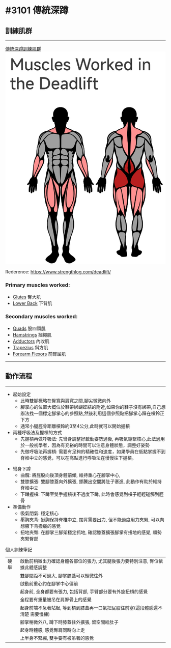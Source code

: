 # #3101 傳統深蹲

## 訓練肌群

---

[傳統深蹲訓練肌群](https://github.com/humblekyle/WeightTraining/blob/main/%E5%9C%96%E5%BA%AB/Screenshot_2023-08-06-12-13-32-495_com.android.chrome.png)
![傳統深蹲訓練肌群](https://github.com/humblekyle/WeightTraining/blob/main/%E5%9C%96%E5%BA%AB/Screenshot_2023-08-06-12-13-32-495_com.android.chrome.png)

 Rederence: https://www.strengthlog.com/deadlift/

### **Primary muscles worked:**

- [Glutes](https://www.strengthlog.com/glute-muscles-exercises-workout/) 臀大肌
- [Lower Back](https://www.strengthlog.com/lower-back-muscles-exercises-workout/) 下背肌

### **Secondary muscles worked:**

- [Quads](https://www.strengthlog.com/quad-muscles-exercises-workout/) 股四頭肌
- [Hamstrings](https://www.strengthlog.com/hamstring-muscles-exercises-workout/) 摑繩肌
- [Adductors](https://www.strengthlog.com/hip-adductor-muscles-exercises-workout/) 內收肌
- [Trapezius](https://www.strengthlog.com/trapezius-muscle-exercises-workout/) 斜方肌
- [Forearm Flexors](https://www.strengthlog.com/forearm-flexors-and-grip-muscles-exercises-workout/) 前臂屈肌

---

## 動作流程

---

- 起始設定
    * 此時雙腳概略在臀寬與肩寬之間,腳尖微微向外
    - 腳掌心的位置大概位於鞋帶綁蝴蝶結的附近,如果你的鞋子沒有綁帶,自己想辦法找一個標定腳掌心的參照點,然後利用這個參照點把腳掌心踩在槓鈴正下方
    - 通常小腿脛骨距離槓鈴約3至4公分,此時就可以開始握槓
- 兩種呼吸法及握槓的方式
    - 先握槓再做呼吸法: 先彎身調整好啟動姿勢過後, 再吸氣繃緊核心,此法適用於一般初學者，因為有充裕的時間可以注意身體狀態，調整好姿勢
    - 先做呼吸法再握槓: 需要有足夠的精確性和速度，如果學員在低點掌握不到脊椎中立的感覺，可以在高點進行呼吸法在慢慢往下握槓。
* 彎身下蹲
	* 曲髖: 將屁股向後頂身體前傾,  維持重心在腳掌中心, 
	* 雙膝擴張: 雙腳膝蓋向外擴張, 挪騰出空間將肚子塞進, 此動作有助於維持脊椎中立
	* 下蹲握槓: 下蹲至雙手握槓後不過度下蹲, 此時會感覺到槓子輕輕碰觸到脛骨
* 準備動作
	* 吸氣閉氣: 穩定核心
	* 壓胸夾背: 挺胸保持脊椎中立, 闊背需要出力, 但不能過度用力夾緊, 可以向想腋下背搔癢的感覺
	* 扭地夾臀: 在腳掌三腳架穩定抓地, 確認膝蓋擴張腳掌有扭地的感覺, 順勢夾緊臀部



個人訓練筆記

|   |   |
|---|---|
|硬舉|啟動前稍微出力確認身體各部位的張力, 尤其腿後張力要特別注意, 臀位依據此體感調整|
||雙腳間距不可過大, 腳掌膝蓋可以輕微往外|
||啟動前重心約在腳掌中心偏前|
||起身前, 全身都要有張力, 包括背部, 手臂部分要有外旋扭槓的感覺|
||全程要有重量被吊在肩胛骨上的感覺|
||起身前端不急著站起, 等到槓到膝蓋再一口氣把屁股往前塞(這段體感還不清楚 需要慢練)|
||腳掌稍微外八, 蹲下時膝蓋往外擴張, 留空間給肚子|
||起身時體感, 感覺臀肩同時向上走|
||上半身不緊繃, 雙手要有被吊著的感覺|